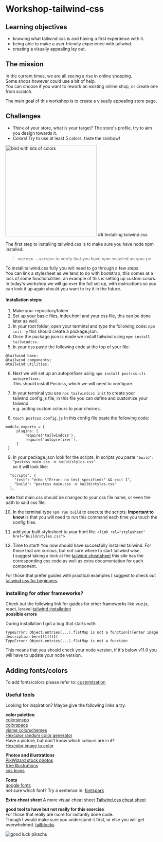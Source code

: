 # Workshop-tailwind-css


## Learning objectives

- knowing what tailwind css is and having a first experience with it.
- being able to make a user friendly experience with tailwind.
- creating a visually appealing lay out.

## The mission

In the current times, we are all seeing a rise in online shopping.  
Some shops however could use a bit of help.  
You can choose if you want to rework an existing online shop, or create one from scratch.  
 
The main goal of this workshop is to create a visually appealing store page.

## Challenges
  
- Think of your store, what is your target? The store's profile, try to aim you design towards it.
- Colors! Try to use at least 5 colors, taste the rainbow!  
<img src="https://media3.giphy.com/media/uZclwnfXqjpMk/giphy.gif" alt="bird with lots of colors" width=300>  
## Installing tailwind.css

The first step to installing tailwind.css is to make sure you have node npm installed.
> use `npm --version` to verify that you have npm installed on your pc  
>

To install tailwind.css fully you will need to go through a few steps.  
You can link a stylesheet as we tend to do with bootstrap, this comes at a loss of some functionalities, an example of this is setting up custom colors.   
In today's workshop we will go over the full set up, with instructions so you can look it up again should you want to try it in the future.  
  
#### Installation steps:
  
  1. Make your repository/folder
  2. Set up your basic files, index.html and your css file, this can be done later as well.  
  3. In your root folder, open your terminal and type the following code: `npm init -y` this should create a package.json.
  4. Once the package.json is made we install tailwind using `npm install tailwindcss`.
5. In your css paste the following code at the top of your file:  
  ```
  @tailwind base;  
  @tailwind components;  
  @tailwind utilities;
  ```

6. Next we will set up an autoprefixer using `npm install postcss-cli autoprefixer`.  
  This should install Postcss, which we will need to configure.
7. In your terminal you use `npx tailwindcss init` to create your tailwind.config.js file, in this file you can define and customize your tailwind.  
   e.g. adding custom colours to your choices.     

8. `touch postcss.config.js` In this config file paste the following code:  
  ```
  module.exports = {
       plugins: [
           require('tailwindcss'),
           require('autoprefixer'),
       ]
   }
   ```


9. In your package.json look for the scripts.
In scripts you paste `"build": "postcss main.css -o build/styles.css"`  
so it will look like:
```
  "scripts": {
    "test": "echo \"Error: no test specified\" && exit 1",
    "build": "postcss main.css -o build/styles.css"
  },
```

**note** that main.css should be changed to your css file name, or even the path to said css file.

10. In the terminal type `npm run build` to execute the scripts.
**Important to know** is that you will need to run this command each time you touch the config files.

11. add your built stylesheet to your html file.
`<link rel="stylesheet" href="build/styles.css">` 

12. Time to start! You now should have succesfully installed tailwind. 
For those that are curious, but not sure where to start tailwind wise.  
I suggest taking a look at the [tailwind cheatsheet](https://tailwindcomponents.com/cheatsheet/) this site has the corresponding css code as well as extra documentation for each component.


For those that prefer guides with practical examples I suggest to check out [tailwind css for beginners](https://codingthesmartway.com/tailwind-css-for-absolute-beginners/).  

### installing for other frameworks?
Check out the following link for guides for other frameworks like vue.js, react, laravel
[tailwind installation](https://tailwindcss.com/docs/installation)            
**possible errors**

During installation I got a bug that starts with:
```
TypeError: Object.entries(...).flatMap is not a function[![enter image description here][1]][1]
TypeError: Object.entries(...).flatMap is not a function
```

This means that you should check your node version, if it's below v11.0 you will have to update your node version.  
## Adding fonts/colors
To add fonts/colors please refer to:
[customization](customization.md)

### Useful tools
Looking for inspiration? Maybe give the following links a try. 
   
**color palettes:**  
[colorsinspo](https://colorsinspo.com/)  
[colorspace](https://mycolor.space/)  
[visme colorschemes](https://visme.co/blog/website-color-schemes/)   
[Hexcolor random color generator](https://hexcolor.co/random-colors)   
Have a picture, but don't know which colours are in it?  
 [Hexcolor image to color](https://hexcolor.co/image-to-colors)    
 
**Photos and illustrations**  
[PikWizard stock photos](https://pikwizard.com/)  
[free Illustrations](https://freeillustrations.xyz/)  
[css Icons](https://css.gg/)  

**Fonts**  
[google fonts](https://fonts.google.com/)    
not sure which font? Try a sentence in: 
[fontspark](https://fontspark.app/)  

**Extra cheat sheet**
A more visual cheat sheet
[Tailwind.css cheat sheet](https://umeshmk.github.io/Tailwindcss-cheatsheet/)

**good tool to have but not really for this exercise**  
For those that really are more for instantly done code.  
Though I would make sure you understand it first, or else you will get overwhelmed.
[tailblocks](https://tailblocks.cc/)

![good luck pikachu](https://media2.giphy.com/media/mqWZoUiub0cyA/giphy.gif)



